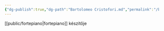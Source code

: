 ```yaml
---
{"dg-publish":true,"dg-path":"Bartolomeo Cristofori.md","permalink":"/bartolomeo-cristofori/"}
---
```



[[public/fortepiano\|fortepiano]] készítője